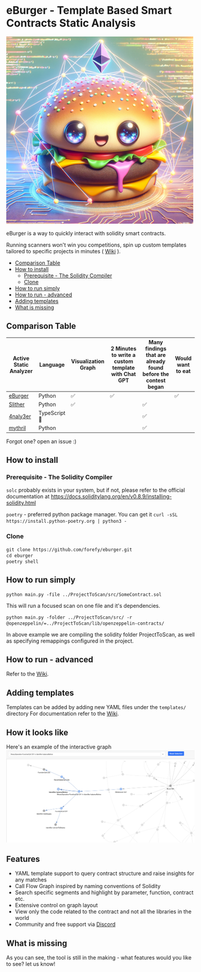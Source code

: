 # eBurger - Template Based Smart Contracts Static Analysis
<img src="static/eburger.png?raw=true" alt="eBurger" width="500"/>


eBurger is a way to quickly interact with solidity smart contracts.

Running scanners won't win you competitions, spin up custom templates tailored to specific projects in minutes ( [Wiki](https://github.com/forefy/eburger/wiki) ).

* [Comparison Table](#comparison-table)
* [How to install](#how-to-install)
    * [Prerequisite - The Solidity Compiler](#prerequisite---the-solidity-compiler)
    * [Clone](#Clone)
* [How to run simply](#how-to-run-simply)
* [How to run - advanced](#how-to-run---advanced)
* [Adding templates](#adding-templates)
* [What is missing](what-is-missing)



## Comparison Table
| Active Static Analyzer                                 | Language        | Visualization Graph    | 2 Minutes to write a custom template with Chat GPT    | Many findings that are already found before the contest began | Would want to eat |
|--------------------------------------------------------|-----------------|------------------------|-------------------------------------------------------|---------------------------------------------------------------|-------------------|
| [eBurger](https://github.com/forefy/eburger)           | Python          | ✅                     | ✅                                                    |                                                               | ✅                |
| [Slither](https://github.com/crytic/slither)           | Python          | ✅                     |                                                       | ✅                                                            |                   |
| [4naly3er](https://github.com/Picodes/4naly3er)        | TypeScript 🤮   |                        |                                                       | ✅                                                            |                   |
| [mythril](https://github.com/Consensys/mythril)        | Python          |                        |                                                       | ✅                                                            |                   |

Forgot one? open an issue :)

## How to install
### Prerequisite - The Solidity Compiler
`solc` probably exists in your system, but if not, please refer to the official documentation at https://docs.soliditylang.org/en/v0.8.9/installing-solidity.html

`poetry` - preferred python package manager. You can get it `curl -sSL https://install.python-poetry.org | python3 -`

### Clone
```
git clone https://github.com/forefy/eburger.git
cd eburger
poetry shell
```

## How to run simply
```
python main.py -file ../ProjectToScan/src/SomeContract.sol
```
This will run a focused scan on one file and it's dependencies.


```
python main.py -folder ../ProjectToScan/src/ -r @openzeppelin/=../ProjectToScan/lib/openzeppelin-contracts/
```
In above example we are compiling the solidity folder ProjectToScan, as well as specifying remappings configured in the project.


## How to run - advanced
Refer to the [Wiki](https://github.com/forefy/eburger/wiki/Advanced-usage).

## Adding templates
Templates can be added by adding new YAML files under the `templates/` directory
For documentation refer to the [Wiki](https://github.com/forefy/eburger/wiki/Templates).

## How it looks like
Here's an example of the interactive graph
![eBurger](static/network_graph.png?raw=true "eBurger Network Graph")

## Features
- YAML template support to query contract structure and raise insights for any matches
- Call Flow Graph inspired by naming conventions of Solidity
- Search specific segments and highlight by parameter, function, contract etc.
- Extensive control on graph layout
- View only the code related to the contract and not all the libraries in the world
- Community and free support via [Discord](discord.gg/WaVMpBtxdB)


## What is missing
As you can see, the tool is still in the making - what features would you like to see? let us know!